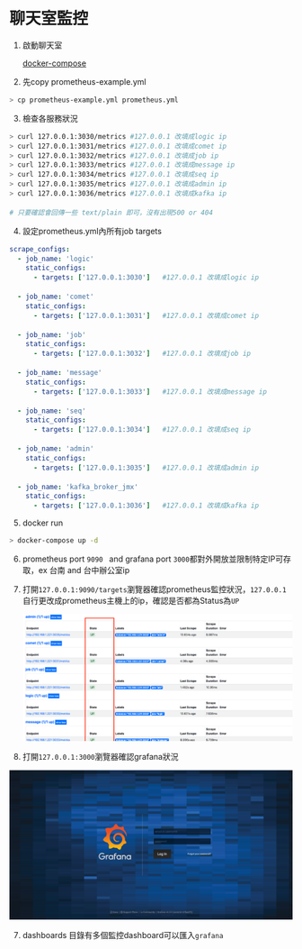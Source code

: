 # 聊天室監控

1. 啟動聊天室

   [docker-compose](https://gitlab.com/jetfueltw/cpw/alakazam/tree/develop/docker/docker-compose#docker-compose)

2. 先copy prometheus-example.yml 

```bash
> cp prometheus-example.yml prometheus.yml
```

3. 檢查各服務狀況

```bash
> curl 127.0.0.1:3030/metrics #127.0.0.1 改填成logic ip
> curl 127.0.0.1:3031/metrics #127.0.0.1 改填成comet ip
> curl 127.0.0.1:3032/metrics #127.0.0.1 改填成job ip
> curl 127.0.0.1:3033/metrics #127.0.0.1 改填成message ip
> curl 127.0.0.1:3034/metrics #127.0.0.1 改填成seq ip
> curl 127.0.0.1:3035/metrics #127.0.0.1 改填成admin ip
> curl 127.0.0.1:3036/metrics #127.0.0.1 改填成kafka ip

# 只要確認會回傳一些 text/plain 即可，沒有出現500 or 404
```

4. 設定prometheus.yml內所有job targets

```yml
scrape_configs:
  - job_name: 'logic'  
    static_configs:
      - targets: ['127.0.0.1:3030']   #127.0.0.1 改填成logic ip

  - job_name: 'comet'
    static_configs:
      - targets: ['127.0.0.1:3031']   #127.0.0.1 改填成comet ip

  - job_name: 'job'
    static_configs:
      - targets: ['127.0.0.1:3032']   #127.0.0.1 改填成job ip

  - job_name: 'message'
    static_configs:
      - targets: ['127.0.0.1:3033']   #127.0.0.1 改填成message ip

  - job_name: 'seq'
    static_configs:
      - targets: ['127.0.0.1:3034']   #127.0.0.1 改填成seq ip

  - job_name: 'admin'
    static_configs:
      - targets: ['127.0.0.1:3035']   #127.0.0.1 改填成admin ip
  
  - job_name: 'kafka_broker_jmx'
    static_configs:
      - targets: ['127.0.0.1:3036']   #127.0.0.1 改填成kafka ip
```

5. docker run 

```bash
> docker-compose up -d 
```

6. prometheus  port `9090 ` and  grafana port `3000`都對外開放並限制特定IP可存取，ex 台南 and 台中辦公室ip

7. 打開`127.0.0.1:9090/targets`瀏覽器確認prometheus監控狀況，`127.0.0.1`自行更改成prometheus主機上的ip，確認是否都為Status為`UP`

   ![arch](./doc/prometheus_status.png)

8. 打開`127.0.0.1:3000`瀏覽器確認grafana狀況 

![arch](./doc/grafana.png)

7. dashboards 目錄有多個監控dashboard可以匯入`grafana`